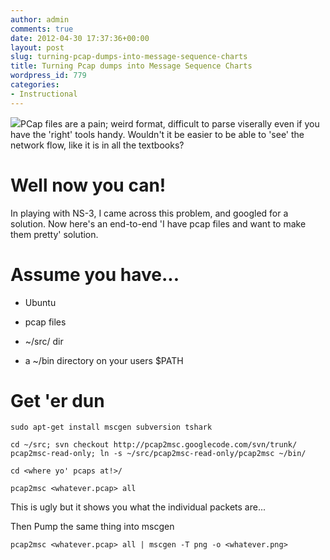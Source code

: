 ```yaml
---
author: admin
comments: true
date: 2012-04-30 17:37:36+00:00
layout: post
slug: turning-pcap-dumps-into-message-sequence-charts
title: Turning Pcap dumps into Message Sequence Charts
wordpress_id: 779
categories:
- Instructional
---
```


[![](http://www.andrewbolster.info/wp-content/uploads/2012/04/avses-tosip-300x238.png)](http://www.andrewbolster.info/wp-content/uploads/2012/04/avses-tosip.png)PCap files are a pain; weird format, difficult to parse viserally even if you have the 'right' tools handy. Wouldn't it be easier to be able to 'see' the network flow, like it is in all the textbooks?


# Well now you can!


In playing with NS-3, I came across this problem, and googled for a solution. Now here's an end-to-end 'I have pcap files and want to make them pretty' solution.<!-- more -->


# Assume you have...





	
  * Ubuntu

	
  * pcap files

	
  * ~/src/ dir

	
  * a ~/bin directory on your users $PATH




# Get 'er dun


`sudo apt-get install mscgen subversion tshark`

`cd ~/src;
svn checkout http://pcap2msc.googlecode.com/svn/trunk/ pcap2msc-read-only; ln -s ~/src/pcap2msc-read-only/pcap2msc ~/bin/`

`cd <where yo' pcaps at!>/`

`pcap2msc <whatever.pcap> all`

This is ugly but it shows you what the individual packets are...

Then Pump the same thing into mscgen

`pcap2msc <whatever.pcap> all | mscgen -T png -o <whatever.png>
`

